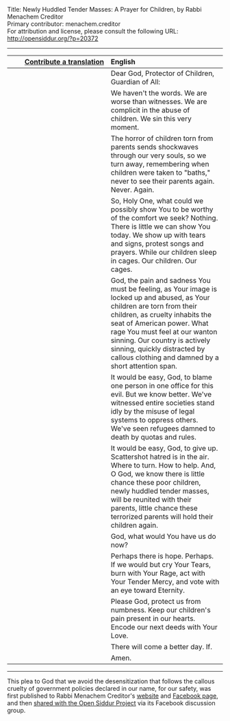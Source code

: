 <html>
<head></head>
<body>
Title: Newly Huddled Tender Masses: A Prayer for Children, by Rabbi Menachem Creditor<br />
Primary contributor: menachem.creditor<br />
For attribution and license, please consult the following URL: <a href="http://opensiddur.org/?p=20372">http://opensiddur.org/?p=20372</a>
<p />
<hr />

<table style="margin-left: auto;margin-right: auto;" class="draggable">
<thead><tr><th id="x" style="text-align: right;"><a href="/contributing/upload/">Contribute a translation</a></th><th style="text-align: left;">English</th></tr></thead>
<tbody>
<tr><td style="vertical-align:top;" width="46%">
<div class="liturgy"><span lang="he">

</span></div></td>
 
<td style="vertical-align:top;" width="53%">
<div class="english">
Dear God, Protector of Children,
Guardian of All:
</div></td></tr>


<tr><td style="vertical-align:top;" width="46%">
<div class="liturgy"><span lang="he">

</span></div></td>
 
<td style="vertical-align:top;" width="53%">
<div class="english">
We haven't the words.
We are worse than witnesses.
We are complicit in the abuse of children.
We sin this very moment.
</div></td></tr>


<tr><td style="vertical-align:top;" width="46%">
<div class="liturgy"><span lang="he">

</span></div></td>
 
<td style="vertical-align:top;" width="53%">
<div class="english">
The horror of children torn from parents sends shockwaves through our very souls, so we turn away, remembering when children were taken to "baths," never to see their parents again. Never. Again.
</div></td></tr>


<tr><td style="vertical-align:top;" width="46%">
<div class="liturgy"><span lang="he">

</span></div></td>
 
<td style="vertical-align:top;" width="53%">
<div class="english">
So, Holy One, what could we possibly show You to be worthy of the comfort we seek? Nothing. There is little we can show You today. We show up with tears and signs, protest songs and prayers. While our children sleep in cages. Our children. Our cages.
</div></td></tr>


<tr><td style="vertical-align:top;" width="46%">
<div class="liturgy"><span lang="he">

</span></div></td>
 
<td style="vertical-align:top;" width="53%">
<div class="english">
God, the pain and sadness You must be feeling, as Your image is locked up and abused, as Your children are torn from their children, as cruelty inhabits the seat of American power. What rage You must feel at our wanton sinning. Our country is actively sinning, quickly distracted by callous clothing and damned by a short attention span.
</div></td></tr>


<tr><td style="vertical-align:top;" width="46%">
<div class="liturgy"><span lang="he">

</span></div></td>
 
<td style="vertical-align:top;" width="53%">
<div class="english">
It would be easy, God, to blame one person in one office for this evil. But we know better. We've witnessed entire societies stand idly by the misuse of legal systems to oppress others. We've seen refugees damned to death by quotas and rules.
</div></td></tr>


<tr><td style="vertical-align:top;" width="46%">
<div class="liturgy"><span lang="he">

</span></div></td>
 
<td style="vertical-align:top;" width="53%">
<div class="english">
It would be easy, God, to give up. Scattershot hatred is in the air. Where to turn. How to help. And, O God, we know there is little chance these poor children, newly huddled tender masses, will be reunited with their parents, little chance these terrorized parents will hold their children again.
</div></td></tr>


<tr><td style="vertical-align:top;" width="46%">
<div class="liturgy"><span lang="he">

</span></div></td>
 
<td style="vertical-align:top;" width="53%">
<div class="english">
God, what would You have us do now?
</div></td></tr>


<tr><td style="vertical-align:top;" width="46%">
<div class="liturgy"><span lang="he">

</span></div></td>
 
<td style="vertical-align:top;" width="53%">
<div class="english">
Perhaps there is hope. Perhaps. If we would but cry Your Tears, burn with Your Rage, act with Your Tender Mercy, and vote with an eye toward Eternity.
</div></td></tr>


<tr><td style="vertical-align:top;" width="46%">
<div class="liturgy"><span lang="he">

</span></div></td>
 
<td style="vertical-align:top;" width="53%">
<div class="english">
Please God, protect us from numbness.
Keep our children's pain present in our hearts.
Encode our next deeds with Your Love.
</div></td></tr>


<tr><td style="vertical-align:top;" width="46%">
<div class="liturgy"><span lang="he">

</span></div></td>
 
<td style="vertical-align:top;" width="53%">
<div class="english">
There will come a better day. If.
</div></td></tr>


<tr><td style="vertical-align:top;" width="46%">
<div class="liturgy"><span lang="he">

</span></div></td>
 
<td style="vertical-align:top;" width="53%">
<div class="english">
Amen.
</div></td></tr>
</tbody></table>

<hr />

This plea to God that we avoid the desensitization that follows the callous cruelty of government policies declared in our name, for our safety, was first published to Rabbi Menachem Creditor's <a href="http://rabbicreditor.blogspot.com/2018/06/newly-huddled-tender-masses-prayer-for.html">website</a> and <a href="https://www.facebook.com/menachemcreditor/photos/a.451476628329602.1073741829.451091841701414/1389625681181354/?type=3&ifg=1">Facebook page</a>, and then <a href="https://www.facebook.com/groups/opensiddur/permalink/10155825128322746/">shared with the Open Siddur Project</a> via its Facebook discussion group.
</body>
</html>